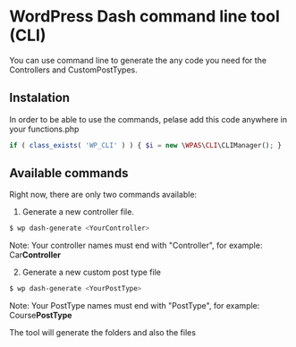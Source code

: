 # WordPress Dash command line tool (CLI)

You can use command line to generate the any code you need for the Controllers and CustomPostTypes.

## Instalation

In order to be able to use the commands, pelase add this code anywhere in your functions.php

```php
if ( class_exists( 'WP_CLI' ) ) { $i = new \WPAS\CLI\CLIManager(); }
```

## Available commands

Right now, there are only two commands available:

1) Generate a new controller file.
```sh
$ wp dash-generate <YourController>
```
Note: Your controller names must end with "Controller", for example: Car**Controller**


2) Generate a new custom post type file
```sh
$ wp dash-generate <YourPostType>
```
Note: Your PostType names must end with "PostType", for example: Course**PostType**

The tool will generate the folders and also the files

